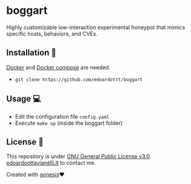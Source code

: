 # boggart
Highly customizable low-interaction experimental honeypot that mimics specific hosts, behaviors, and CVEs.

Installation 📡
-------

[Docker](https://docs.docker.com/get-docker/) and [Docker compose](https://docs.docker.com/compose/install/) are needed.

- `git clone https://github.com/edoardottt/boggart`

Usage 💻
-------

- Edit the configuration file `config.yaml`
- Execute `make up` (inside the boggart folder)

License 📝
-------
This repository is under [GNU General Public License v3.0](https://github.com/edoardottt/boggart/blob/main/LICENSE).  
[edoardoottavianelli.it](https://www.edoardoottavianelli.it) to contact me.

Created with [gonesis](https://github.com/edoardottt/gonesis)❤️
